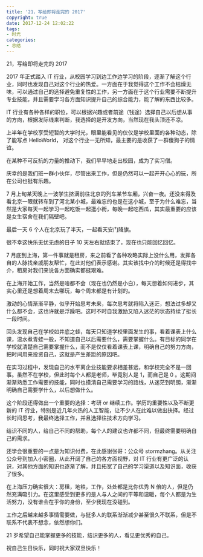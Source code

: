 ```yaml
---
title: '21，写给即将走完的 2017'
copyright: true
date: 2017-12-24 12:02:22
tags:
- 时光
categories:
- 总结
---
```

21，写给即将走完的 2017

2017 年正式踏入 IT 行业，从校园学习到边工作边学习的阶段，逐渐了解这个行业，同时也发现自己对这个行业的热爱。一方面在于我觉得这个工作不会枯燥无味，可以通过自己的选择避免重复性的工作，另一方面在于这个行业需要不断提升专业技能，并且需要学习各方面知识提升自己的综合能力，能了解的东西比较多。

<!-- more -->

IT 行业有各种各样的职位，可以根据兴趣或者前途（钱途）选择自己以后想从事的方向，根据发际线来判断，我选择的是开发方向，当然现在我头顶还不凉。

上半年在学校享受短暂的大学时光，眼里能看见的仅仅是学校里面的各种动态，除了能写点 HelloWorld， 对这个行业一无所知，最主要的是收获了一群傻狗子的情谊。

在某种不可反抗的力量的推动下，我们早早地走出校园，成为了实习僧。

庆幸的是我们班一群小伙伴，尽管出来工作，但是仍然可以一起开开心心的玩，所在公司也挺有乐趣。

7 月上旬某天晚上一波学生挤满前往北京的列车某节车厢，兴奋一夜。还没来得及看北京一眼就转车到了河北某小城，最难忘的也是在这小城，至于为什么难忘，当然是大家每天一起学习一起吃饭一起逛小街，每晚一起吃西瓜，其实最重要的应该是女生宿舍在我们隔壁吧。

最后一天 6 个人在北京玩了半天，一起看天安门降旗。

很不幸这快乐无忧无虑的日子 10 天左右就结束了，现在也只能回忆回忆。

7 月底到上海，第一件事就是租房，来之前看了各种攻略实际上没什么用，发挥各自的人脉找亲戚朋友帮忙，在此对他们表示感谢。其实该找中介的时候还是得找中介，租房对我们来说各方面确实都挺艰难。

在上海开始工作，当然是啥都不会（现在也仍然是小白），每天想着如何进步，其实心里还是想着周末去哪玩，每个周末都是有计划的。

激动的心情渐渐平静，似乎开始思考未来，每次思考就将陷入迷茫，想法过多却又什么都不会，这也许就是浮躁吧。这时不时自我激励又陷入迷茫的状态持续了挺长一段时间。

回头发现自己在学校如井底之蛙，每天只知道学校里面发生的事，看着课表上什么课，温水煮青蛙一般，不知道自己以后需要什么，需要掌握什么。有目标的同学在学校就清楚自己需要掌握什么，而不是仅仅看着课表上课，明确自己的努力方向，把时间用来投资自己，这就是产生差距的原因吧。

在实习过程中，发现自己的水平离企业技能要求相差甚远，和学校完全不是一回事。虽然不在学校，但此时每个人都是老师，毕竟别人是 1，而自己是 0 。这期间渐渐熟悉工作需要的技能，同时也摸清自己需要学习的路线，从迷茫到明朗，渐渐明确自己需要学什么，以后想做什么。

这个阶段还得做出一个重要的选择：考研 or 继续工作。学历的重要性以及不断更新的 IT 行业，特别是近几年火热的人工智能，让不少人在此难以做出抉择。经过长时间思考，我最终选择工作，并且选择往技术方向学习。

结识不同的人，给自己不同的帮助，每个人的建议也许都不同，但最终需要明确自己的需求。

还学会很重要的一点是为知识付费，在此感谢张哥：公众号 stormzhang。从关注公众号到加入小密圈，从此开阔了自己的各方面视野，对 IT 行业有更广泛的认识，对其他方面的知识也逐渐了解，并且拓宽了自己的学习渠道以及知识面，收获了很多。

在上海压力确实很大：房租，地铁，工作，处处都是比你优秀 N 倍的人，但是仍然充满吸引力。在这里感受到更多的是人与人之间的平等和温暖，每个人都是为生活努力，没有谁会在乎你的身份，至少我现在没碰到。

工作之后越来越多事情需要做，与挺多人的联系渐渐减少甚至很久不联系，但是不联系不代表不想念，依然想你们。

21 岁希望自己能掌握更多的技能，结识更多的人，看见更优秀的自己。

祝自己生日快乐，同时祝大家双旦快乐！
